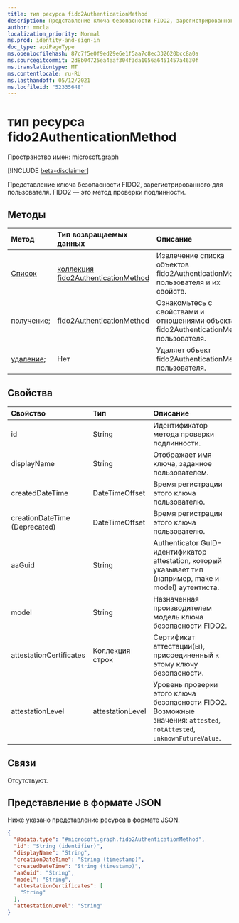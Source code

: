 ```yaml
---
title: тип ресурса fido2AuthenticationMethod
description: Представление ключа безопасности FIDO2, зарегистрированного для пользователя. FIDO2 — это метод проверки подлинности.
author: mmcla
localization_priority: Normal
ms.prod: identity-and-sign-in
doc_type: apiPageType
ms.openlocfilehash: 87c7f5e0f9ed29e6e1f5aa7c8ec332620bcc8a0a
ms.sourcegitcommit: 2d8b04725ea4eaf304f3da1056a6451457a4630f
ms.translationtype: MT
ms.contentlocale: ru-RU
ms.lasthandoff: 05/12/2021
ms.locfileid: "52335648"
---
```

# <a name="fido2authenticationmethod-resource-type"></a>тип ресурса fido2AuthenticationMethod

Пространство имен: microsoft.graph

[!INCLUDE [beta-disclaimer](../../includes/beta-disclaimer.md)]

Представление ключа безопасности FIDO2, зарегистрированного для пользователя. FIDO2 — это метод проверки подлинности.


## <a name="methods"></a>Методы
|Метод|Тип возвращаемых данных|Описание|
|:---|:---|:---|
|[Список](../api/fido2authenticationmethod-list.md)|[коллекция fido2AuthenticationMethod](../resources/fido2authenticationmethod.md)|Извлечение списка объектов fido2AuthenticationMethod пользователя и их свойств.|
|[получение](../api/fido2authenticationmethod-get.md);|[fido2AuthenticationMethod](../resources/fido2authenticationmethod.md)|Ознакомьтесь с свойствами и отношениями объекта fido2AuthenticationMethod пользователя.|
|[удаление](../api/fido2authenticationmethod-delete.md);|Нет|Удаляет объект fido2AuthenticationMethod пользователя.|

## <a name="properties"></a>Свойства
|Свойство|Тип|Описание|
|:---|:---|:---|
|id|String|Идентификатор метода проверки подлинности.|
|displayName|String|Отображает имя ключа, заданное пользователем.|
|createdDateTime|DateTimeOffset|Время регистрации этого ключа пользователю.|
|creationDateTime (Deprecated)|DateTimeOffset|Время регистрации этого ключа пользователю.|
|aaGuid|String|Authenticator GuID-идентификатор attestation, который указывает тип (например, make и model) аутентиста.|
|model|String|Назначенная производителем модель ключа безопасности FIDO2.|
|attestationCertificates|Коллекция строк|Сертификат аттестации(ы), присоединенный к этому ключу безопасности.|
|attestationLevel|attestationLevel|Уровень проверки этого ключа безопасности FIDO2. Возможные значения: `attested`, `notAttested`, `unknownFutureValue`.|


## <a name="relationships"></a>Связи
Отсутствуют.

## <a name="json-representation"></a>Представление в формате JSON
Ниже указано представление ресурса в формате JSON.
<!-- {
  "blockType": "resource",
  "keyProperty": "id",
  "@odata.type": "microsoft.graph.fido2AuthenticationMethod",
  "baseType": "microsoft.graph.authenticationMethod",
  "openType": false
}
-->
``` json
{
  "@odata.type": "#microsoft.graph.fido2AuthenticationMethod",
  "id": "String (identifier)",
  "displayName": "String",
  "creationDateTime": "String (timestamp)",
  "createdDateTime": "String (timestamp)",
  "aaGuid": "String",
  "model": "String",
  "attestationCertificates": [
    "String"
  ],
  "attestationLevel": "String"
}
```

